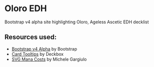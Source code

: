 # Oloro EDH
Bootstrap v4 alpha site highlighting Oloro, Ageless Ascetic EDH decklist

## Resources used:

   - [Bootstrap v4 Alpha](http://v4-alpha.getbootstrap.com/) by Bootstrap
   - [Card Tooltips](https://deckbox.org/help/tooltips) by Deckbox
   - [SVG Mana Costs](https://github.com/micku/mana-cost) by Michele Gargiulo
